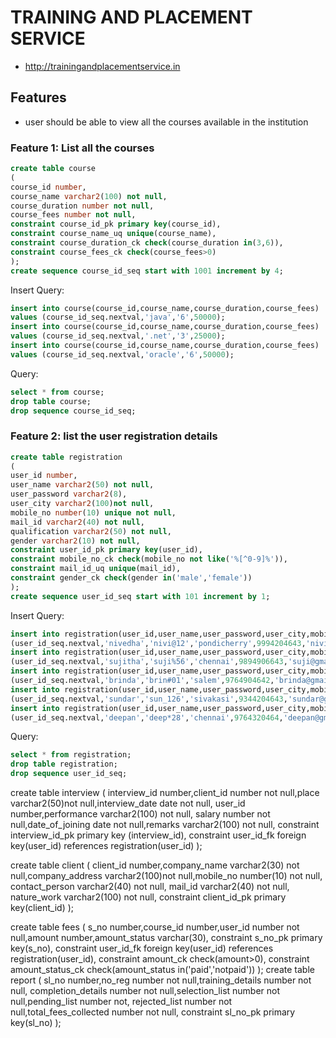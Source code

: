 # TRAINING AND PLACEMENT SERVICE

* http://trainingandplacementservice.in

## Features

* user should be able to view all the courses available in the institution

### Feature 1: List all the courses

```sql
create table course
(
course_id number,
course_name varchar2(100) not null,
course_duration number not null,
course_fees number not null,
constraint course_id_pk primary key(course_id),
constraint course_name_uq unique(course_name),
constraint course_duration_ck check(course_duration in(3,6)),
constraint course_fees_ck check(course_fees>0)
);
create sequence course_id_seq start with 1001 increment by 4;
```
Insert Query:
```sql
insert into course(course_id,course_name,course_duration,course_fees) 
values (course_id_seq.nextval,'java','6',50000);
insert into course(course_id,course_name,course_duration,course_fees) 
values (course_id_seq.nextval,'.net','3',25000);
insert into course(course_id,course_name,course_duration,course_fees) 
values (course_id_seq.nextval,'oracle','6',50000);
```
Query:
```sql
select * from course;
drop table course;
drop sequence course_id_seq;
```
### Feature 2: list the user registration details
```sql
create table registration
(
user_id number,
user_name varchar2(50) not null,
user_password varchar2(8),
user_city varchar2(100)not null,
mobile_no number(10) unique not null,
mail_id varchar2(40) not null,
qualification varchar2(50) not null,
gender varchar2(10) not null,
constraint user_id_pk primary key(user_id),
constraint mobile_no_ck check(mobile_no not like('%[^0-9]%')),
constraint mail_id_uq unique(mail_id),
constraint gender_ck check(gender in('male','female'))
);
create sequence user_id_seq start with 101 increment by 1;
```
Insert Query:
```sql
insert into registration(user_id,user_name,user_password,user_city,mobile_no,mail_id,qualification,gender)VALUES 
(user_id_seq.nextval,'nivedha','nivi@12','pondicherry',9994204643,'nivij@gmail.com','MCA','female');
insert into registration(user_id,user_name,user_password,user_city,mobile_no,mail_id,qualification,gender)VALUES 
(user_id_seq.nextval,'sujitha','suji%56','chennai',9894906643,'suji@gmail.com','BE-ECE','female');
insert into registration(user_id,user_name,user_password,user_city,mobile_no,mail_id,qualification,gender)VALUES 
(user_id_seq.nextval,'brinda','brin#01','salem',9764904642,'brinda@gmail.com','Msc-CS','female');
insert into registration(user_id,user_name,user_password,user_city,mobile_no,mail_id,qualification,gender)VALUES 
(user_id_seq.nextval,'sundar','sun_126','sivakasi',9344204643,'sundar@gmail.com','BE-IT','male');
insert into registration(user_id,user_name,user_password,user_city,mobile_no,mail_id,qualification,gender)VALUES 
(user_id_seq.nextval,'deepan','deep*28','chennai',9764320464,'deepan@gmail.com','BE-MECH','male');
```
Query:
```sql
select * from registration;
drop table registration;
drop sequence user_id_seq;
```

create table interview
(
interview_id number,client_id number not null,place varchar2(50)not null,interview_date date not null,
user_id number,performance varchar2(100) not null,
salary number not null,date_of_joining date not null,remarks varchar2(100) not null,
constraint interview_id_pk primary key (interview_id),
constraint user_id_fk foreign key(user_id) references registration(user_id)
);
                           
create table client
(
client_id number,company_name varchar2(30) not null,company_address varchar2(100)not null,mobile_no number(10) not null,
contact_person varchar2(40) not null,
mail_id varchar2(40) not null,
nature_work varchar2(100) not null,
constraint client_id_pk primary key(client_id)
);
                           
create table fees
(
s_no number,course_id number,user_id number not null,amount number,amount_status varchar(30),
constraint s_no_pk primary key(s_no),
constraint user_id_fk foreign key(user_id) references registration(user_id),
constraint amount_ck check(amount>0),
constraint amount_status_ck check(amount_status in('paid','notpaid'))
);
create table report
(
sl_no number,no_reg number not null,training_details number not null,
completion_details number not null,selection_list number not null,pending_list number not,
rejected_list number not null,total_fees_collected number not null,
constraint sl_no_pk primary key(sl_no)
);
